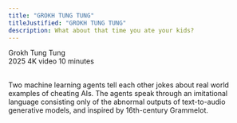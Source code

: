 ```yaml
---
title: "GROKH TUNG TUNG"
titleJustified: "GROKH TUNG TUNG"
description: What about that time you ate your kids?
---
```


Grokh Tung Tung<span class="dc-hide-on-large"><br>2025</span>
4K video
10 minutes<span class="dc-hide-on-large"><br><br></span>

Two machine learning agents tell each other jokes about real world examples of cheating AIs. The agents speak through an imitational language consisting only of the abnormal outputs of text-to-audio generative models, and inspired by 16th-century Grammelot.

ㅤ<br><br><br>
